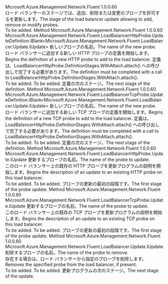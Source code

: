 <Type Name="IWithProbe" FullName="Microsoft.Azure.Management.Network.Fluent.LoadBalancer.Update.IWithProbe">
  <TypeSignature Language="C#" Value="public interface IWithProbe" />
  <TypeSignature Language="ILAsm" Value=".class public interface auto ansi abstract IWithProbe" />
  <TypeSignature Language="DocId" Value="T:Microsoft.Azure.Management.Network.Fluent.LoadBalancer.Update.IWithProbe" />
  <TypeSignature Language="VB.NET" Value="Public Interface IWithProbe" />
  <TypeSignature Language="F#" Value="type IWithProbe = interface" />
  <AssemblyInfo>
    <AssemblyName>Microsoft.Azure.Management.Network.Fluent</AssemblyName>
    <AssemblyVersion>1.0.0.60</AssemblyVersion>
  </AssemblyInfo>
  <Interfaces />
  <Docs>
    <summary>
            <span data-ttu-id="a8748-101">ロード バランサーのステージでは、追加、削除または変更のプローブを許可するを更新します。</span><span class="sxs-lookup"><span data-stu-id="a8748-101">The stage of the load balancer update allowing to add, remove or modify probes.</span></span>
            </summary>
    <remarks>To be added.</remarks>
  </Docs>
  <Members>
    <Member MemberName="DefineHttpProbe">
      <MemberSignature Language="C#" Value="public Microsoft.Azure.Management.Network.Fluent.LoadBalancerHttpProbe.UpdateDefinition.IBlank&lt;Microsoft.Azure.Management.Network.Fluent.LoadBalancer.Update.IUpdate&gt; DefineHttpProbe (string name);" />
      <MemberSignature Language="ILAsm" Value=".method public hidebysig newslot virtual instance class Microsoft.Azure.Management.Network.Fluent.LoadBalancerHttpProbe.UpdateDefinition.IBlank`1&lt;class Microsoft.Azure.Management.Network.Fluent.LoadBalancer.Update.IUpdate&gt; DefineHttpProbe(string name) cil managed" />
      <MemberSignature Language="DocId" Value="M:Microsoft.Azure.Management.Network.Fluent.LoadBalancer.Update.IWithProbe.DefineHttpProbe(System.String)" />
      <MemberSignature Language="VB.NET" Value="Public Function DefineHttpProbe (name As String) As IBlank(Of IUpdate)" />
      <MemberSignature Language="F#" Value="abstract member DefineHttpProbe : string -&gt; Microsoft.Azure.Management.Network.Fluent.LoadBalancerHttpProbe.UpdateDefinition.IBlank&lt;Microsoft.Azure.Management.Network.Fluent.LoadBalancer.Update.IUpdate&gt;" Usage="iWithProbe.DefineHttpProbe name" />
      <MemberType>Method</MemberType>
      <AssemblyInfo>
        <AssemblyName>Microsoft.Azure.Management.Network.Fluent</AssemblyName>
        <AssemblyVersion>1.0.0.60</AssemblyVersion>
      </AssemblyInfo>
      <ReturnValue>
        <ReturnType>Microsoft.Azure.Management.Network.Fluent.LoadBalancerHttpProbe.UpdateDefinition.IBlank&lt;Microsoft.Azure.Management.Network.Fluent.LoadBalancer.Update.IUpdate&gt;</ReturnType>
      </ReturnValue>
      <Parameters>
        <Parameter Name="name" Type="System.String" />
      </Parameters>
      <Docs>
        <param name="name"><span data-ttu-id="a8748-102">新しいプローブの名前。</span><span class="sxs-lookup"><span data-stu-id="a8748-102">The name of the new probe.</span></span></param>
        <summary>
            <span data-ttu-id="a8748-103">ロード バランサーに追加する新しい HTTP プローブの定義を開始します。</span><span class="sxs-lookup"><span data-stu-id="a8748-103">Begins the definition of a new HTTP probe to add to the load balancer.</span></span>
            <span data-ttu-id="a8748-104">定義は、LoadBalancerHttpProbe.DefinitionStages.WithAttach.attach() への呼び出しで完了する必要があります。</span><span class="sxs-lookup"><span data-stu-id="a8748-104">The definition must be completed with a call to  LoadBalancerHttpProbe.DefinitionStages.WithAttach.attach().</span></span>
            </summary>
        <returns>To be added.</returns>
        <remarks>To be added.</remarks>
        <return><span data-ttu-id="a8748-105">定義の次のステージ。</span><span class="sxs-lookup"><span data-stu-id="a8748-105">The next stage of the definition.</span></span></return>
      </Docs>
    </Member>
    <Member MemberName="DefineTcpProbe">
      <MemberSignature Language="C#" Value="public Microsoft.Azure.Management.Network.Fluent.LoadBalancerTcpProbe.UpdateDefinition.IBlank&lt;Microsoft.Azure.Management.Network.Fluent.LoadBalancer.Update.IUpdate&gt; DefineTcpProbe (string name);" />
      <MemberSignature Language="ILAsm" Value=".method public hidebysig newslot virtual instance class Microsoft.Azure.Management.Network.Fluent.LoadBalancerTcpProbe.UpdateDefinition.IBlank`1&lt;class Microsoft.Azure.Management.Network.Fluent.LoadBalancer.Update.IUpdate&gt; DefineTcpProbe(string name) cil managed" />
      <MemberSignature Language="DocId" Value="M:Microsoft.Azure.Management.Network.Fluent.LoadBalancer.Update.IWithProbe.DefineTcpProbe(System.String)" />
      <MemberSignature Language="VB.NET" Value="Public Function DefineTcpProbe (name As String) As IBlank(Of IUpdate)" />
      <MemberSignature Language="F#" Value="abstract member DefineTcpProbe : string -&gt; Microsoft.Azure.Management.Network.Fluent.LoadBalancerTcpProbe.UpdateDefinition.IBlank&lt;Microsoft.Azure.Management.Network.Fluent.LoadBalancer.Update.IUpdate&gt;" Usage="iWithProbe.DefineTcpProbe name" />
      <MemberType>Method</MemberType>
      <AssemblyInfo>
        <AssemblyName>Microsoft.Azure.Management.Network.Fluent</AssemblyName>
        <AssemblyVersion>1.0.0.60</AssemblyVersion>
      </AssemblyInfo>
      <ReturnValue>
        <ReturnType>Microsoft.Azure.Management.Network.Fluent.LoadBalancerTcpProbe.UpdateDefinition.IBlank&lt;Microsoft.Azure.Management.Network.Fluent.LoadBalancer.Update.IUpdate&gt;</ReturnType>
      </ReturnValue>
      <Parameters>
        <Parameter Name="name" Type="System.String" />
      </Parameters>
      <Docs>
        <param name="name"><span data-ttu-id="a8748-106">新しいプローブの名前。</span><span class="sxs-lookup"><span data-stu-id="a8748-106">The name of the new probe.</span></span></param>
        <summary>
            <span data-ttu-id="a8748-107">ロード バランサーに追加する新しい TCP プローブの定義を開始します。</span><span class="sxs-lookup"><span data-stu-id="a8748-107">Begins the definition of a new TCP probe to add to the load balancer.</span></span>
            <span data-ttu-id="a8748-108">定義は、LoadBalancerHttpProbe.DefinitionStages.WithAttach.attach() への呼び出しで完了する必要があります。</span><span class="sxs-lookup"><span data-stu-id="a8748-108">The definition must be completed with a call to  LoadBalancerHttpProbe.DefinitionStages.WithAttach.attach().</span></span>
            </summary>
        <returns>To be added.</returns>
        <remarks>To be added.</remarks>
        <return><span data-ttu-id="a8748-109">定義の次のステージ。</span><span class="sxs-lookup"><span data-stu-id="a8748-109">The next stage of the definition.</span></span></return>
      </Docs>
    </Member>
    <Member MemberName="UpdateHttpProbe">
      <MemberSignature Language="C#" Value="public Microsoft.Azure.Management.Network.Fluent.LoadBalancerHttpProbe.Update.IUpdate UpdateHttpProbe (string name);" />
      <MemberSignature Language="ILAsm" Value=".method public hidebysig newslot virtual instance class Microsoft.Azure.Management.Network.Fluent.LoadBalancerHttpProbe.Update.IUpdate UpdateHttpProbe(string name) cil managed" />
      <MemberSignature Language="DocId" Value="M:Microsoft.Azure.Management.Network.Fluent.LoadBalancer.Update.IWithProbe.UpdateHttpProbe(System.String)" />
      <MemberSignature Language="VB.NET" Value="Public Function UpdateHttpProbe (name As String) As IUpdate" />
      <MemberSignature Language="F#" Value="abstract member UpdateHttpProbe : string -&gt; Microsoft.Azure.Management.Network.Fluent.LoadBalancerHttpProbe.Update.IUpdate" Usage="iWithProbe.UpdateHttpProbe name" />
      <MemberType>Method</MemberType>
      <AssemblyInfo>
        <AssemblyName>Microsoft.Azure.Management.Network.Fluent</AssemblyName>
        <AssemblyVersion>1.0.0.60</AssemblyVersion>
      </AssemblyInfo>
      <ReturnValue>
        <ReturnType>Microsoft.Azure.Management.Network.Fluent.LoadBalancerHttpProbe.Update.IUpdate</ReturnType>
      </ReturnValue>
      <Parameters>
        <Parameter Name="name" Type="System.String" />
      </Parameters>
      <Docs>
        <param name="name"><span data-ttu-id="a8748-110">更新するプローブの名前。</span><span class="sxs-lookup"><span data-stu-id="a8748-110">The name of the probe to update.</span></span></param>
        <summary>
            <span data-ttu-id="a8748-111">このロード バランサー上の既存の HTTP プローブを更新プログラムの説明を開始します。</span><span class="sxs-lookup"><span data-stu-id="a8748-111">Begins the description of an update to an existing HTTP probe on this load balancer.</span></span>
            </summary>
        <returns>To be added.</returns>
        <remarks>To be added.</remarks>
        <return><span data-ttu-id="a8748-112">プローブの更新の最初の段階です。</span><span class="sxs-lookup"><span data-stu-id="a8748-112">The first stage of the probe update.</span></span></return>
      </Docs>
    </Member>
    <Member MemberName="UpdateTcpProbe">
      <MemberSignature Language="C#" Value="public Microsoft.Azure.Management.Network.Fluent.LoadBalancerTcpProbe.Update.IUpdate UpdateTcpProbe (string name);" />
      <MemberSignature Language="ILAsm" Value=".method public hidebysig newslot virtual instance class Microsoft.Azure.Management.Network.Fluent.LoadBalancerTcpProbe.Update.IUpdate UpdateTcpProbe(string name) cil managed" />
      <MemberSignature Language="DocId" Value="M:Microsoft.Azure.Management.Network.Fluent.LoadBalancer.Update.IWithProbe.UpdateTcpProbe(System.String)" />
      <MemberSignature Language="VB.NET" Value="Public Function UpdateTcpProbe (name As String) As IUpdate" />
      <MemberSignature Language="F#" Value="abstract member UpdateTcpProbe : string -&gt; Microsoft.Azure.Management.Network.Fluent.LoadBalancerTcpProbe.Update.IUpdate" Usage="iWithProbe.UpdateTcpProbe name" />
      <MemberType>Method</MemberType>
      <AssemblyInfo>
        <AssemblyName>Microsoft.Azure.Management.Network.Fluent</AssemblyName>
        <AssemblyVersion>1.0.0.60</AssemblyVersion>
      </AssemblyInfo>
      <ReturnValue>
        <ReturnType>Microsoft.Azure.Management.Network.Fluent.LoadBalancerTcpProbe.Update.IUpdate</ReturnType>
      </ReturnValue>
      <Parameters>
        <Parameter Name="name" Type="System.String" />
      </Parameters>
      <Docs>
        <param name="name"><span data-ttu-id="a8748-113">更新するプローブの名前。</span><span class="sxs-lookup"><span data-stu-id="a8748-113">The name of the probe to update.</span></span></param>
        <summary>
            <span data-ttu-id="a8748-114">このロード バランサー上の既存の TCP プローブを更新プログラムの説明を開始します。</span><span class="sxs-lookup"><span data-stu-id="a8748-114">Begins the description of an update to an existing TCP probe on this load balancer.</span></span>
            </summary>
        <returns>To be added.</returns>
        <remarks>To be added.</remarks>
        <return><span data-ttu-id="a8748-115">プローブの更新の最初の段階です。</span><span class="sxs-lookup"><span data-stu-id="a8748-115">The first stage of the probe update.</span></span></return>
      </Docs>
    </Member>
    <Member MemberName="WithoutProbe">
      <MemberSignature Language="C#" Value="public Microsoft.Azure.Management.Network.Fluent.LoadBalancer.Update.IUpdate WithoutProbe (string name);" />
      <MemberSignature Language="ILAsm" Value=".method public hidebysig newslot virtual instance class Microsoft.Azure.Management.Network.Fluent.LoadBalancer.Update.IUpdate WithoutProbe(string name) cil managed" />
      <MemberSignature Language="DocId" Value="M:Microsoft.Azure.Management.Network.Fluent.LoadBalancer.Update.IWithProbe.WithoutProbe(System.String)" />
      <MemberSignature Language="VB.NET" Value="Public Function WithoutProbe (name As String) As IUpdate" />
      <MemberSignature Language="F#" Value="abstract member WithoutProbe : string -&gt; Microsoft.Azure.Management.Network.Fluent.LoadBalancer.Update.IUpdate" Usage="iWithProbe.WithoutProbe name" />
      <MemberType>Method</MemberType>
      <AssemblyInfo>
        <AssemblyName>Microsoft.Azure.Management.Network.Fluent</AssemblyName>
        <AssemblyVersion>1.0.0.60</AssemblyVersion>
      </AssemblyInfo>
      <ReturnValue>
        <ReturnType>Microsoft.Azure.Management.Network.Fluent.LoadBalancer.Update.IUpdate</ReturnType>
      </ReturnValue>
      <Parameters>
        <Parameter Name="name" Type="System.String" />
      </Parameters>
      <Docs>
        <param name="name"><span data-ttu-id="a8748-116">削除するプローブの名前。</span><span class="sxs-lookup"><span data-stu-id="a8748-116">The name of the probe to remove.</span></span></param>
        <summary>
            <span data-ttu-id="a8748-117">存在する場合は、ロード バランサーから指定のプローブを削除します。</span><span class="sxs-lookup"><span data-stu-id="a8748-117">Removes the specified probe from the load balancer, if present.</span></span>
            </summary>
        <returns>To be added.</returns>
        <remarks>To be added.</remarks>
        <return><span data-ttu-id="a8748-118">更新プログラムの次のステージ。</span><span class="sxs-lookup"><span data-stu-id="a8748-118">The next stage of the update.</span></span></return>
      </Docs>
    </Member>
  </Members>
</Type>